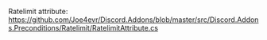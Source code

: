 ﻿Ratelimit attribute: https://github.com/Joe4evr/Discord.Addons/blob/master/src/Discord.Addons.Preconditions/Ratelimit/RatelimitAttribute.cs